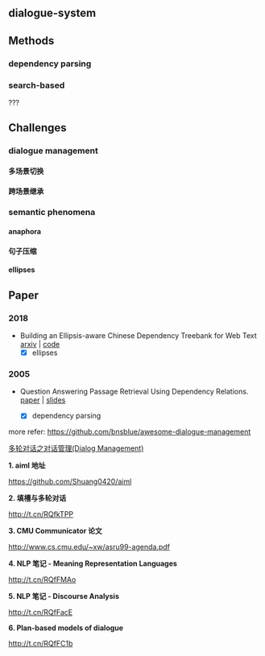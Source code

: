 ## dialogue-system

## Methods

### dependency parsing

### search-based

???

## Challenges

### dialogue management

#### 多场景切换

#### 跨场景继承

### semantic phenomena

#### anaphora

#### 句子压缩

#### ellipses

## Paper

### 2018

- Building an Ellipsis-aware Chinese Dependency Treebank for Web Text [arxiv](https://arxiv.org/abs/1801.06613) | [code](https://github.com/lancopku/Chinese-Dependency-Treebank-with-Ellipsis)
  - [x] ellipses 

### 2005

+ Question Answering Passage Retrieval Using Dependency Relations. [paper](https://www.comp.nus.edu.sg/~kanmy/papers/f66-cui.pdf) | [slides](https://www.comp.nus.edu.sg/~kanmy/papers/deppass_draft_v0.5.htm)
  - [x] dependency parsing



more refer:
https://github.com/bnsblue/awesome-dialogue-management

[多轮对话之对话管理(Dialog Management)](https://zhuanlan.zhihu.com/p/32716205)

**1. aiml 地址**

https://github.com/Shuang0420/aiml

**2. 填槽与多轮对话**

http://t.cn/RQfkTPP

**3. CMU Communicator 论文**

http://www.cs.cmu.edu/~xw/asru99-agenda.pdf

**4. NLP 笔记 - Meaning Representation Languages**

http://t.cn/RQfFMAo

**5. NLP 笔记 - Discourse Analysis**

http://t.cn/RQfFacE

**6. Plan-based models of dialogue**

http://t.cn/RQfFC1b





